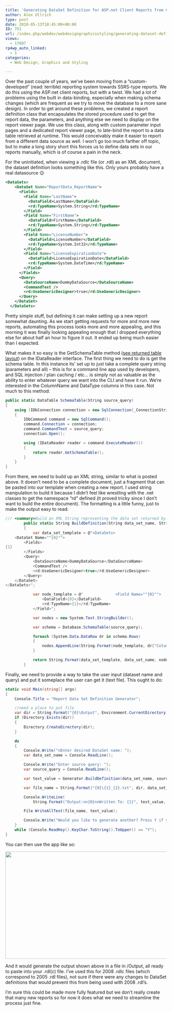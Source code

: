 ```yaml
---
title: 'Generating DataSet Definition for ASP.net Client Reports from C#'
author: Alex Ullrich
type: post
date: 2010-05-13T18:45:00+00:00
ID: 751
url: /index.php/webdev/webdesigngraphicsstyling/generating-dataset-definition-for-asp-ne/
views:
  - 17607
rp4wp_auto_linked:
  - 1
categories:
  - Web Design, Graphics and Styling

---
```

Over the past couple of years, we&#8217;ve been moving from a &#8220;custom-developed&#8221; (read: terrible) reporting system towards SSRS-type reports. We do this using the ASP.net client reports, but with a twist. We had a lot of problems using the built in data-binding, especially when making schema changes (which are frequent as we try to move the database to a more sane design). In order to get around these problems, we created a report definition class that encapsulates the stored procedure used to get the report data, the parameters, and anything else we need to display on the report viewer page. We use this class, along with custom parameter input pages and a dedicated report viewer page, to late-bind the report to a data table retrieved at runtime. This would conceivably make it easier to report from a different data source as well. I won&#8217;t go too much farther off topic, but to make a long story short this forces us to define data sets in our reports manually, which is of course a pain in the neck.

For the uninitiated, when viewing a .rdlc file (or .rdl) as an XML document, the dataset definition looks something like this. Only yours probably have a real datasource 😉

```xml
<DataSets>
    <DataSet Name="ReportData_ReportName">
      <Fields>
        <Field Name="LastName">
          <DataField>LastName</DataField>
          <rd:TypeName>System.String</rd:TypeName>
        </Field>
        <Field Name="FirstName">
          <DataField>FirstName</DataField>
          <rd:TypeName>System.String</rd:TypeName>
        </Field>
        <Field Name="LicenseNumber">
          <DataField>LicenseNumber</DataField>
          <rd:TypeName>System.Int32</rd:TypeName>
        </Field>
        <Field Name="LicenseExpirationDate">
          <DataField>LicenseExpirationDate</DataField>
          <rd:TypeName>System.DateTime</rd:TypeName>
        </Field>
      </Fields>
      <Query>
        <DataSourceName>DummyDataSource</DataSourceName>
        <CommandText />
        <rd:UseGenericDesigner>true</rd:UseGenericDesigner>
      </Query>
    </DataSet>
  </DataSets>
```

Pretty simple stuff, but defining it can make setting up a new report somewhat daunting. As we start getting requests for more and more new reports, automating this process looks more and more appealing, and this morning it was finally looking appealing enough that I dropped everything else for about half an hour to figure it out. It ended up being much easier than I expected.

What makes it so easy is the GetSchemaTable method ([see returned table layout][1]) on the IDataReader interface. The first thing we need to do is get the schema table. In this instance its&#8217; set up to just take a complete query string (parameters and all) &#8211; this is for a command line app used by developers, and SQL injection / plan caching / etc&#8230; is simply not as valuable as the ability to enter whatever query we want into the CLI and have it run. We&#8217;re interested in the ColumnName and DataType columns in this case. Not much to this method: 

```csharp
public static DataTable SchemaTable(String source_query)
{
	using (IDbConnection connection = new SqlConnection(_ConnectionString))
	{
		IDbCommand command = new SqlCommand();
		command.Connection = connection;
		command.CommandText = source_query;
		connection.Open();

		using (IDataReader reader = command.ExecuteReader())
		{
			return reader.GetSchemaTable();
		}
	}
}
```

From there, we need to build up an XML string, similar to what is posted above. It doesn&#8217;t need to be a complete document, just a fragment that can be pasted into our template when creating a new report. I used string manipulation to build it because I didn&#8217;t feel like wrestling with the .net classes to get the namespace &#8220;rd&#8221; defined (it proved tricky since I don&#8217;t want to build the entire document). The formatting is a little funny, just to make the output easy to read:

```csharp
/// <summary>Build an XML String representing the data set returned by provided query</summary>
		public static String BuildDefinition(String data_set_name, String source_query)
		{
			var data_set_template = @"<DataSets>
	<DataSet Name=""{0}"">
		<Fields>
{1}
		</Fields>
		<Query>
			<DataSourceName>DummyDataSource</DataSourceName>
			<CommandText />
			<rd:UseGenericDesigner>true</rd:UseGenericDesigner>
		</Query>
	</DataSet>
</DataSets>";

			var node_template = @"		        <Field Name=""{0}"">
				<DataField>{0}</DataField>
				<rd:TypeName>{1}</rd:TypeName>
			</Field>";

			var nodes = new System.Text.StringBuilder();

			var schema = Database.SchemaTable(source_query);

			foreach (System.Data.DataRow dr in schema.Rows)
			{
				nodes.AppendLine(String.Format(node_template, dr["ColumnName"], dr["DataType"]));
			}

			return String.Format(data_set_template, data_set_name, nodes.ToString());
		}
```

Finally, we need to provide a way to take the user input (dataset name and query) and put it someplace the user can get it (text file). This ought to do:

```csharp
static void Main(string[] args)
{
	Console.Title = "Report Data Set Definition Generator";

	//need a place to put file
	var dir = String.Format("{0}\Output", Environment.CurrentDirectory);
	if (Directory.Exists(dir))
	{
		Directory.CreateDirectory(dir);
	}

	do
	{
		Console.Write("nEnter desired DataSet name: ");
		var data_set_name = Console.ReadLine();

		Console.Write("Enter source query: ");
		var source_query = Console.ReadLine();

		var text_value = Generator.BuildDefinition(data_set_name, source_query);

		var file_name = String.Format("{0}\{1}_{2}.txt", dir, data_set_name, DateTime.Now.ToString("yyyyMMdd"));

		Console.WriteLine(
			String.Format("Output:nn{0}nnWritten To: {1}", text_value, file_name));

		File.WriteAllText(file_name, text_value);

		Console.Write("Would you like to generate another? Press Y if yes, any other key to exit. ");
	}
	while (Console.ReadKey().KeyChar.ToString().ToUpper() == "Y");
}
```

You can then use the app like so:

<div class="image_block">
  <img src="/wp-content/uploads/blogs/WebDev/generating-report-definition-for-asp-net/ReportDataSetDefinitionGenerator.PNG" alt="" title="" width="671" height="335" />
</div>

And it would generate the output shown above in a file in /Output, all ready to paste into your .rdl(c) file. I&#8217;ve used this for 2008 .rdlc files (which correspond to 2005 .rdl files), not sure if there were any changes to DataSet definitions that would prevent this from being used with 2008 .rdl&#8217;s.

I&#8217;m sure this could be made more fully featured but we don&#8217;t really create that many new reports so for now it does what we need to streamline the process just fine.

 [1]: http://msdn.microsoft.com/en-us/library/0kct2kw6%28vs.71%29.aspx